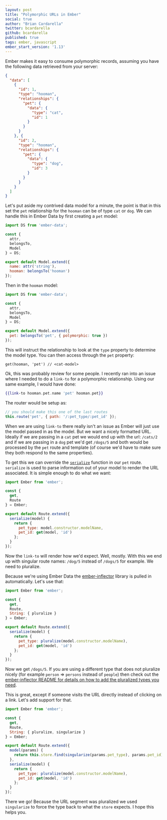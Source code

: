 ```yaml
---
layout: post
title: "Polymorphic URLs in Ember"
social: true
author: "Brian Cardarella"
twitter: bcardarella
github: bcardarella
published: true
tags: ember, javascript
ember_start_version: '1.13'
---
```


Ember makes it easy to consume polymorphic records, assuming you have
the following data retrieved from your server:

```json
{
  "data": [
    {
      "id": 1,
      "type": "hooman",
      "relationships": {
        "pet": {
          "data": {
            "type": "cat",
            "id": 1
          }
        }
      }
    }, {
      "id": 2,
      "type": "hooman",
      "relationships": {
        "pet": {
          "data": {
            "type": "dog",
            "id": 3
          }
        }
      }
    }
  ]
}
```

Let's put aside my contrived data model for a minute, the point is that
in this set the `pet` relationship for the `hooman` can be of type
`cat` or `dog`. We can handle this in Ember Data by first
creating a `pet` model:

```js
import DS from 'ember-data';

const {
  attr,
  belongsTo,
  Model
} = DS;

export default Model.extend({
  name: attr('string'),
  hooman: belongsTo('hooman') 
});
```

Then in the `hooman` model:

```js
import DS from 'ember-data';

const {
  attr,
  belongsTo,
  Model
} = DS;

export default Model.extend({
  pet: belongsTo('pet', { polymorphic: true })
});
```

This will instruct the relationship to look at the `type` property to
determine the model type. You can then access through the `pet`
property:

`get(hooman, 'pet') // <cat-model>`

Ok, this was probably review for some people. I recently ran into an
issue where I needed to do a `link-to` for a polymorphic relationship. Using
our same example, I would have done:

```hbs
{{link-to hooman.pet.name 'pet' hooman.pet}}
```

The router would be setup as:

```js
// you should make this one of the last routes
this.route('pet', { path: '/:pet_type/:pet_id' });
```

When we are using `link-to` there really isn't an issue as Ember will
just use the model passed in as the model. But we want a nicely
formatted URL. Ideally if we are passing in a `cat` pet we would
end up with the url: `/cats/2` and if we are passing in a `dog`
pet we'd get `/dogs/5` and both would be processed by the `pet`
route and template (of course we'd have to make sure they both respond
to the same properties).

To get this we can override the
[`serialize`](http://emberjs.com/api/classes/Ember.Route.html#method_serialize) function in our `pet`
route. `serialize` is used to parse information out of your model to
render the URL associated. It is simple enough to do what we want:

```js
import Ember from 'ember';

const {
  get,
  Route
} = Ember;

export default Route.extend({
  serialize(model) {
    return {
      pet_type: model.constructor.modelName,
      pet_id: get(model, 'id')
    };
  }
});
```

Now the `link-to` will render how we'd expect. Well, mostly. With this
we end up with singular route names: `/dog/5` instead of `/dogs/5` for
example. We need to pluralize.

Because we're using Ember Data the
[ember-inflector](https://github.com/stefanpenner/ember-inflector) library is pulled
in automatically. Let's use that:

```js
import Ember from 'ember';

const {
  get,
  Route,
  String: { pluralize }
} = Ember;

export default Route.extend({
  serialize(model) {
    return {
      pet_type: pluralize(model.constructor.modelName),
      pet_id: get(model, 'id')
    };
  }
});
```

Now we get `/dogs/5`. If you are using a different type that does not
pluralize nicely (for example `person` => `persons` instead of `people`)
then check out the [ember-inflector README for details on how to add the
pluralized types you
need](https://github.com/stefanpenner/ember-inflector).

This is great, except if someone visits the URL directly instead of
clicking on a link. Let's add support for that.

```js
import Ember from 'ember';

const {
  get,
  Route,
  String: { pluralize, singularize }
} = Ember;

export default Route.extend({
  model(params) {
    return this.store.find(singularize(params.pet_type), params.pet_id);
  },
  serialize(model) {
    return {
      pet_type: pluralize(model.constructor.modelName),
      pet_id: get(model, 'id')
    };
  }
});
```

There we go! Because the URL segment was pluralized we used
`singularize` to force the type back to what the `store` expects. I hope
this helps you.
